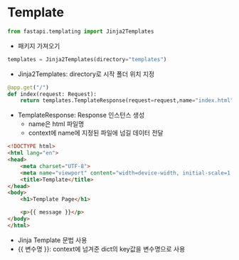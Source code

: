 # Template

```python
from fastapi.templating import Jinja2Templates
```
- 패키지 가져오기

```python
templates = Jinja2Templates(directory="templates")
```
- Jinja2Templates: directory로 시작 폴더 위치 지정

```python
@app.get("/")
def index(request: Request):
    return templates.TemplateResponse(request=request,name="index.html", context={"message": "Welcoe FastAPI"})
```
- TemplateResponse: Response 인스턴스 생성
  - name은 html 파일명
  - context에 name에 지정된 파일에 넘길 데이터 전달

```html
<!DOCTYPE html>
<html lang="en">
<head>
    <meta charset="UTF-8">
    <meta name="viewport" content="width=device-width, initial-scale=1.0">
    <title>Template</title>
</head>
<body>
    <h1>Template Page</h1>

    <p>{{ message }}</p>
</body>
</html>
```
- Jinja Template 문법 사용
- {{ 변수명 }}: context에 넘겨준 dict의 key값을 변수명으로 사용 